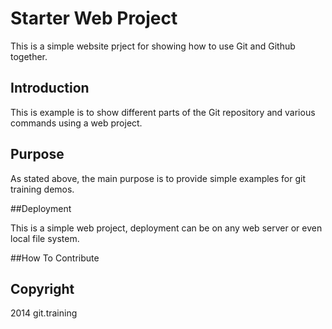 # Starter Web Project

This is a simple website prject for showing how to use Git and Github together.

## Introduction

This  is example is to show different parts of the Git repository and various commands using a web project. 

## Purpose

As stated above, the main purpose is to provide simple examples for git training demos.

##Deployment

This is a simple web project, deployment can be on any web server or even local file system.

##How To Contribute

## Copyright
2014 git.training